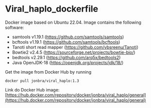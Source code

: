 # Viral_haplo_dockerfile

Docker image based on Ubuntu 22.04. Image contains the following software:
- samtools v1.19.1 (https://github.com/samtools/samtools)
- bcftools v1.19.1 (https://github.com/samtools/bcftools)
- Tanoti short read mapper (https://github.com/vbsreenu/Tanoti)
- Bowtie2 v2.4.5 (https://sourceforge.net/projects/bowtie-bio/)
- bedtools v2.29.1 (https://github.com/arq5x/bedtools2)
- Java OpenJDK-18 (https://openjdk.org/projects/jdk/18/)

Get the image from Docker Hub by running
```
docker pull jonbra/viral_haplo:1.3
```  

Link do Docker Hub image: [https://hub.docker.com/repository/docker/jonbra/viral_haplo/general](https://hub.docker.com/repository/docker/jonbra/viral_haplo/general)

